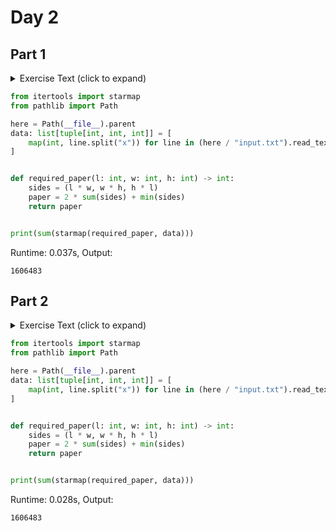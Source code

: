 # Day 2
## Part 1

<details><summary>Exercise Text (click to expand)</summary>
<article class="day-desc">
  <h2>--- Day 2: I Was Told There Would Be No Math ---</h2>
  <p>
    The elves are running low on wrapping paper, and so they need to submit an
    order for more. They have a list of the dimensions (length <code>l</code>,
    width <code>w</code>, and height <code>h</code>) of each present, and only
    want to order exactly as much as they need.
  </p>
  <p>
    Fortunately, every present is a box (a perfect
    <a href="https://en.wikipedia.org/wiki/Cuboid#Rectangular_cuboid"
      >right rectangular prism</a
    >), which makes calculating the required wrapping paper for each gift a
    little easier: find the surface area of the box, which is
    <code>2*l*w + 2*w*h + 2*h*l</code>. The elves also need a little extra paper
    for each present: the area of the smallest side.
  </p>
  <p>For example:</p>
  <ul>
    <li>
      A present with dimensions <code>2x3x4</code> requires
      <code>2*6 + 2*12 + 2*8 = 52</code> square feet of wrapping paper plus
      <code>6</code> square feet of slack, for a total of <code>58</code> square
      feet.
    </li>
    <li>
      A present with dimensions <code>1x1x10</code> requires
      <code>2*1 + 2*10 + 2*10 = 42</code> square feet of wrapping paper plus
      <code>1</code> square foot of slack, for a total of <code>43</code> square
      feet.
    </li>
  </ul>
  <p>
    All numbers in the elves' list are in
    <span title="Yes, I realize most of these presents are luxury yachts."
      >feet</span
    >. How many total <em>square feet of wrapping paper</em> should they order?
  </p>
</article>

</details>

```python
from itertools import starmap
from pathlib import Path

here = Path(__file__).parent
data: list[tuple[int, int, int]] = [
    map(int, line.split("x")) for line in (here / "input.txt").read_text().splitlines()
]


def required_paper(l: int, w: int, h: int) -> int:
    sides = (l * w, w * h, h * l)
    paper = 2 * sum(sides) + min(sides)
    return paper


print(sum(starmap(required_paper, data)))

```
Runtime: 0.037s, Output:
```
1606483
```
## Part 2

<details><summary>Exercise Text (click to expand)</summary>
<article class="day-desc">
  <h2 id="part2">--- Part Two ---</h2>
  <p>
    The elves are also running low on ribbon. Ribbon is all the same width, so
    they only have to worry about the length they need to order, which they
    would again like to be exact.
  </p>
  <p>
    The ribbon required to wrap a present is the shortest distance around its
    sides, or the smallest perimeter of any one face. Each present also requires
    a bow made out of ribbon as well; the feet of ribbon required for the
    perfect bow is equal to the cubic feet of volume of the present. Don't ask
    how they tie the bow, though; they'll never tell.
  </p>
  <p>For example:</p>
  <ul>
    <li>
      A present with dimensions <code>2x3x4</code> requires
      <code>2+2+3+3 = 10</code> feet of ribbon to wrap the present plus
      <code>2*3*4 = 24</code> feet of ribbon for the bow, for a total of
      <code>34</code> feet.
    </li>
    <li>
      A present with dimensions <code>1x1x10</code> requires
      <code>1+1+1+1 = 4</code> feet of ribbon to wrap the present plus
      <code>1*1*10 = 10</code> feet of ribbon for the bow, for a total of
      <code>14</code> feet.
    </li>
  </ul>
  <p>How many total <em>feet of ribbon</em> should they order?</p>
</article>

</details>

```python
from itertools import starmap
from pathlib import Path

here = Path(__file__).parent
data: list[tuple[int, int, int]] = [
    map(int, line.split("x")) for line in (here / "input.txt").read_text().splitlines()
]


def required_paper(l: int, w: int, h: int) -> int:
    sides = (l * w, w * h, h * l)
    paper = 2 * sum(sides) + min(sides)
    return paper


print(sum(starmap(required_paper, data)))

```
Runtime: 0.028s, Output:
```
1606483
```